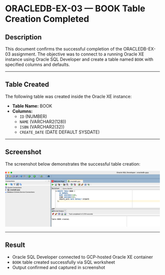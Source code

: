 # ORACLEDB-EX-03 — BOOK Table Creation Completed

## Description

This document confirms the successful completion of the ORACLEDB-EX-03 assignment. The objective was to connect to a running Oracle XE instance using Oracle SQL Developer and create a table named `BOOK` with specified columns and defaults.

---

## Table Created

The following table was created inside the Oracle XE instance:

- **Table Name:** BOOK  
- **Columns:**
  - `ID` (NUMBER)
  - `NAME` (VARCHAR2(128))
  - `ISBN` (VARCHAR2(32))
  - `CREATE_DATE` (DATE DEFAULT SYSDATE)

---

## Screenshot

The screenshot below demonstrates the successful table creation:

![BOOK Table Creation](./screenshots/oracle.png)

---

## Result

- Oracle SQL Developer connected to GCP-hosted Oracle XE container  
- `BOOK` table created successfully via SQL worksheet  
- Output confirmed and captured in screenshot
